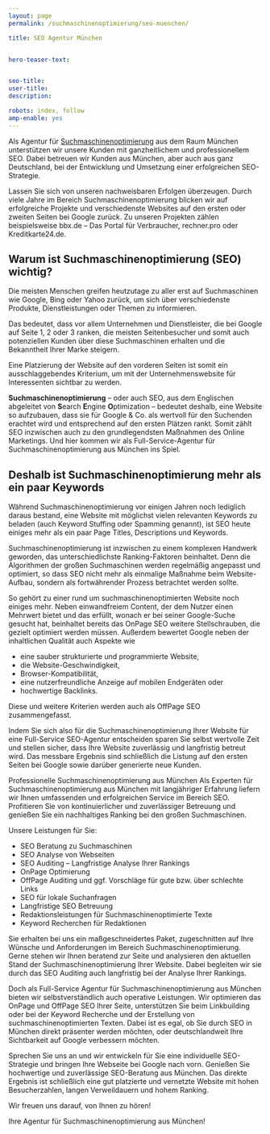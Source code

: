 ```yaml
---
layout: page
permalink: /suchmaschinenoptimierung/seo-muenchen/

title: SEO Agentur München


hero-teaser-text:


seo-title: 
user-title: 
description: 

robots: index, follow
amp-enable: yes
---
```







Als Agentur für [Suchmaschinenoptimierung](/suchmaschinenoptimierung/) aus dem Raum München unterstützen wir unsere Kunden mit ganzheitlichem und professionellem SEO. Dabei betreuen wir Kunden aus München, aber auch aus ganz Deutschland, bei der Entwicklung und Umsetzung einer erfolgreichen SEO-Strategie.

Lassen Sie sich von unseren nachweisbaren Erfolgen überzeugen. Durch viele Jahre im Bereich Suchmaschinenoptimierung blicken wir auf erfolgreiche Projekte und verschiedenste Websites auf den ersten oder zweiten Seiten bei Google zurück. Zu unseren Projekten zählen beispielsweise bbx.de – Das Portal für Verbraucher, rechner.pro oder Kreditkarte24.de.

## Warum ist Suchmaschinenoptimierung (SEO) wichtig?
Die meisten Menschen greifen heutzutage zu aller erst auf Suchmaschinen wie Google, Bing oder Yahoo zurück, um sich über verschiedenste Produkte, Dienstleistungen oder Themen zu informieren.

Das bedeutet, dass vor allem Unternehmen und Dienstleister, die bei Google auf Seite 1, 2 oder 3 ranken, die meisten Seitenbesucher und somit auch potenziellen Kunden über diese Suchmaschinen erhalten und die Bekanntheit Ihrer Marke steigern.

Eine Platzierung der Website auf den vorderen Seiten ist somit ein ausschlaggebendes Kriterium, um mit der Unternehmenswebsite für Interessenten sichtbar zu werden.

**Suchmaschinenoptimierung** – oder auch SEO, aus dem Englischen abgeleitet von **S**earch **E**ngine **O**ptimization – bedeutet deshalb, eine Website so aufzubauen, dass sie für Google & Co. als wertvoll für den Suchenden erachtet wird und entsprechend auf den ersten Plätzen rankt. Somit zählt SEO inzwischen auch zu den grundlegendsten Maßnahmen des Online Marketings. Und hier kommen wir als Full-Service-Agentur für Suchmaschinenoptimierung aus München ins Spiel.

## Deshalb ist Suchmaschinenoptimierung mehr als ein paar Keywords
Während Suchmaschinenoptimierung vor einigen Jahren noch lediglich daraus bestand, eine Website mit möglichst vielen relevanten Keywords zu beladen (auch Keyword Stuffing oder Spamming genannt), ist SEO heute einiges mehr als ein paar Page Titles, Descriptions und Keywords.

Suchmaschinenoptimierung ist inzwischen zu einem komplexen Handwerk geworden, das unterschiedlichste Ranking-Faktoren beinhaltet. Denn die Algorithmen der großen Suchmaschinen werden regelmäßig angepasst und optimiert, so dass SEO nicht mehr als einmalige Maßnahme beim Website-Aufbau, sondern als fortwährender Prozess betrachtet werden sollte.

So gehört zu einer rund um suchmaschinenoptimierten Website noch einiges mehr. Neben einwandfreiem Content, der dem Nutzer einen Mehrwert bietet und das erfüllt, wonach er bei seiner Google-Suche gesucht hat, beinhaltet bereits das OnPage SEO weitere Stellschrauben, die gezielt optimiert werden müssen. Außerdem bewertet Google neben der inhaltlichen Qualität auch Aspekte wie

 * eine sauber strukturierte und programmierte Website,
 * die Website-Geschwindigkeit,
 * Browser-Kompatibilität,
 * eine nutzerfreundliche Anzeige auf mobilen Endgeräten oder
 * hochwertige Backlinks.

Diese und weitere Kriterien werden auch als OffPage SEO zusammengefasst.

Indem Sie sich also für die Suchmaschinenoptimierung Ihrer Website für eine Full-Service SEO-Agentur entscheiden sparen Sie selbst wertvolle Zeit und stellen sicher, dass Ihre Website zuverlässig und langfristig betreut wird. Das messbare Ergebnis sind schließlich die Listung auf den ersten Seiten bei Google sowie darüber generierte neue Kunden.

Professionelle Suchmaschinenoptimierung aus München
Als Experten für Suchmaschinenoptimierung aus München mit langjähriger Erfahrung liefern wir Ihnen umfassenden und erfolgreichen Service im Bereich SEO. Profitieren Sie von kontinuierlicher und zuverlässiger Betreuung und genießen Sie ein nachhaltiges Ranking bei den großen Suchmaschinen.

Unsere Leistungen für Sie:

 * SEO Beratung zu Suchmaschinen
 * SEO Analyse von Webseiten
 * SEO Auditing – Langfristige Analyse Ihrer Rankings
 * OnPage Optimierung
 * OffPage Auditing und ggf. Vorschläge für gute bzw. über schlechte Links
 * SEO für lokale Suchanfragen
 * Langfristige SEO Betreuung
 * Redaktionsleistungen für Suchmaschinenoptimierte Texte
 * Keyword Recherchen für Redaktionen


Sie erhalten bei uns ein maßgeschneidertes Paket, zugeschnitten auf Ihre Wünsche und Anforderungen im Bereich Suchmaschinenoptimierung. Gerne stehen wir Ihnen beratend zur Seite und analysieren den aktuellen Stand der Suchmaschinenoptimierung Ihrer Website. Dabei begleiten wir sie durch das SEO Auditing auch langfristig bei der Analyse Ihrer Rankings.

Doch als Full-Service Agentur für Suchmaschinenoptimierung aus München bieten wir selbstverständlich auch operative Leistungen. Wir optimieren das OnPage und OffPage SEO Ihrer Seite, unterstützen Sie beim Linkbuilding oder bei der Keyword Recherche und der Erstellung von suchmaschinenoptimierten Texten. Dabei ist es egal, ob Sie durch SEO in München direkt präsenter werden möchten, oder deutschlandweit Ihre Sichtbarkeit auf Google verbessern möchten.

Sprechen Sie uns an und wir entwickeln für Sie eine individuelle SEO-Strategie und bringen Ihre Webseite bei Google nach vorn. Genießen Sie hochwertige und zuverlässige SEO-Beratung aus München. Das direkte Ergebnis ist schließlich eine gut platzierte und vernetzte Website mit hohen Besucherzahlen, langen Verweildauern und hohem Ranking.

Wir freuen uns darauf, von Ihnen zu hören!

Ihre Agentur für Suchmaschinenoptimierung aus München!

